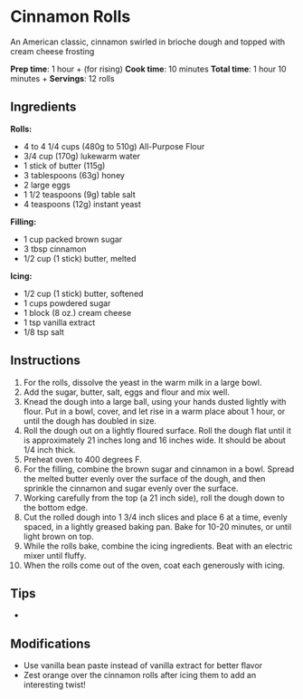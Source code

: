 # Cinnamon Rolls

An American classic, cinnamon swirled in brioche dough and topped with cream cheese frosting

**Prep time**: 1 hour + (for rising)
**Cook time**: 10 minutes
**Total time**: 1 hour 10 minutes +
**Servings**: 12 rolls

## Ingredients

**Rolls:**
- 4 to 4 1/4 cups (480g to 510g) All-Purpose Flour
- 3/4 cup (170g) lukewarm water
- 1 stick of butter (115g)
- 3 tablespoons (63g) honey
- 2 large eggs
- 1 1/2 teaspoons (9g) table salt
- 4 teaspoons (12g) instant yeast

**Filling:**
- 1 cup packed brown sugar
- 3 tbsp cinnamon
- 1/2 cup (1 stick) butter, melted

**Icing:**
- 1/2 cup (1 stick) butter, softened
- 1 cups powdered sugar
- 1 block (8 oz.) cream cheese
- 1 tsp vanilla extract
- 1/8 tsp salt

## Instructions

1.  For the rolls, dissolve the yeast in the warm milk in a large bowl.
2.  Add the sugar, butter, salt, eggs and flour and mix well.
3.  Knead the dough into a large ball, using your hands dusted lightly with flour. Put in a bowl, cover, and let rise in a warm place about 1 hour, or until the dough has doubled in size.
4.  Roll the dough out on a lightly floured surface. Roll the dough flat until it is approximately 21 inches long and 16 inches wide. It should be about 1/4 inch thick.
5.  Preheat oven to 400 degrees F.
6.  For the filling, combine the brown sugar and cinnamon in a bowl. Spread the melted butter evenly over the surface of the dough, and then sprinkle the cinnamon and sugar evenly over the surface.
7.  Working carefully from the top (a 21 inch side), roll the dough down to the bottom edge.
8.  Cut the rolled dough into 1 3/4 inch slices and place 6 at a time, evenly spaced, in a lightly greased baking pan. Bake for 10-20 minutes, or until light brown on top.
9.  While the rolls bake, combine the icing ingredients. Beat with an electric mixer until fluffy.
10. When the rolls come out of the oven, coat each generously with icing.

## Tips

- 

## Modifications

- Use vanilla bean paste instead of vanilla extract for better flavor
- Zest orange over the cinnamon rolls after icing them to add an interesting twist!

